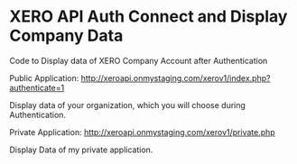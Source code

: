 XERO API Auth Connect and Display Company Data
========================================================================
Code to Display data of XERO Company Account after Authentication


Public Application: http://xeroapi.onmystaging.com/xerov1/index.php?authenticate=1


Display data of your organization, which you will choose during Authentication.


Private Application: http://xeroapi.onmystaging.com/xerov1/private.php


Display Data of my private application.
